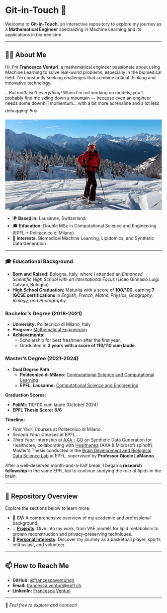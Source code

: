 # **Git-in-Touch** 👋

Welcome to **Git-in-Touch**, an interactive repository to explore my journey as a **Mathematical Engineer** specializing in Machine Learning and its applications in biomedicine. 

---

## **🧑‍💻 About Me**
Hi, I'm **Francesca Venturi**, a mathematical engineer passionate about using Machine Learning to solve real-world problems, especially in the biomedical field. I'm constantly seeking challenges that combine critical thinking and innovative technology.

*...But math isn't everything!* When I’m not working on models, you’ll probably find me skiing down a mountain — because even an engineer needs some downhill momentum... with a bit more adrenaline and a lot less debugging! ⛷️❄️

![Duvet](./copertina.jpg)

- 🌍 **Based in:** Lausanne, Switzerland  
- 🎓 **Education:** Double MSc in Computational Science and Engineering (EPFL + Politecnico di Milano)  
- 🧠 **Interests:** Biomedical Machine Learning, Lipidomics, and Synthetic Data Generation  

---

### **🎓 Educational Background**

<!-- <table>
<tr>
<td style="width:60%; padding-right: 20px; vertical-align: top;"> -->

- **Born and Raised:** Bologna, Italy, where I attended an *Enhanced Scientific High School with an International Focus* (Liceo Ginnasio Luigi Galvani, Bologna).
- **High School Graduation:** Maturità with a score of **100/100**, earning **7 IGCSE certifications** in *English, French, Maths, Physics, Geography, Biology, and Photography*.  

### **Bachelor’s Degree (2018-2021)**  
- **University:** Politecnico di Milano, Italy  
- **Program:** [Mathematical Engineering](https://www.polimi.it/formazione/corsi-di-laurea/dettaglio-corso/ingegneria-matematica)  
- **Achievements:**  
  - Scholarship for best freshmen after the first year.  
  - Graduated in **3 years with a score of 110/110 cum laude**.  

### **Master’s Degree (2021-2024)**  
- **Dual Degree Path:**  
  - **Politecnico di Milano:** [Computational Science and Computational Learning](https://www.mate.polimi.it/im/?p=10#div1)  
  - **EPFL, Lausanne:** [Computational Science and Engineering](https://www.epfl.ch/education/master/programs/computational-science-and-engineering/)  

**Graduation Scores:**  
- **PoliMi:** 110/110 cum laude (October 2024)  
- **EPFL Thesis Score:** **6/6**

**Timeline:**  
- *First Year:* Courses at Politecnico di Milano.  
- *Second Year:* Courses at EPFL.  
- *Third Year:* Internship at [AXA - GO](https://careers.axa.com/global/en/axa-group-operations) on Synthetic Data Generation for Healthcare, collaborating with [Healthanea](https://www.healthanea.com/) (AXA & Microsoft spinoff).  
  Master's Thesis conducted in the [Brain Development and Biological Data Science Lab](https://www.epfl.ch/labs/nsbl/) at EPFL, supervised by **Professor Gioele LaManno**.  

After a well-deserved month-and-a-half break, I began a **research fellowship** in the same EPFL lab to continue studying the role of lipids in the brain.  

<!-- </td>

<td style="width:40%; text-align: center;">  
<img src="./education.jpg" alt="Educational Background" style="max-width: 100%; border-radius: 10px;">  
</td>
</tr>
</table> -->

---

## **📁 Repository Overview**
Explore the sections below to learn more:

- 📜 **[CV](./CV_FrancescaVenturi_monocol.pdf):** A comprehensive overview of my academic and professional background.  
- 💡 **[Projects](./projects/):** Dive into my work, from VAE models for lipid metabolism to protein reconstruction and privacy-preserving techniques.  
- 🏀 **[Personal Interests](./personal/):** Discover my journey as a basketball player, sports enthusiast, and volunteer.  

---

## **📫 How to Reach Me**
- **GitHub:** [@francescaventurigit](https://github.com/francescaventurigit)  
- **Email:** [francesca.venturi@epfl.ch](mailto:francesca.venturi@epfl.ch)  
- **LinkedIn:** [Francesca Venturi](https://www.linkedin.com/in/francesca-venturi)  

---

🌟 _Feel free to explore and connect!_
